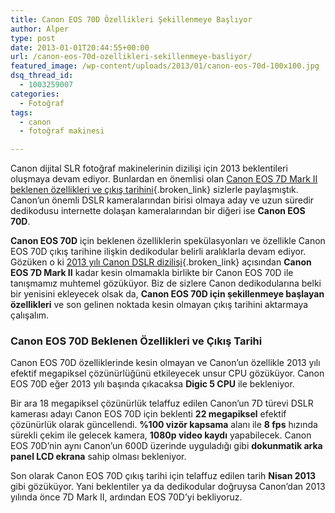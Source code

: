 ```yaml
---
title: Canon EOS 70D Özellikleri Şekillenmeye Başlıyor
author: Alper
type: post
date: 2013-01-01T20:44:55+00:00
url: /canon-eos-70d-ozellikleri-sekillenmeye-basliyor/
featured_image: /wp-content/uploads/2013/01/canon-eos-70d-100x100.jpg
dsq_thread_id:
  - 1003259007
categories:
  - Fotoğraf
tags:
  - canon
  - fotoğraf makinesi

---
```

Canon dijital SLR fotoğraf makinelerinin dizilişi için 2013 beklentileri oluşmaya devam ediyor. Bunlardan en önemlisi olan [Canon EOS 7D Mark II beklenen özellikleri ve çıkış tarihini][1]{.broken_link} sizlerle paylaşmıştık. Canon&#8217;un önemli DSLR kameralarından birisi olmaya aday ve uzun süredir dedikodusu internette dolaşan kameralarından bir diğeri ise **Canon EOS 70D**.

**Canon EOS 70D** için beklenen özelliklerin spekülasyonları ve özellikle Canon EOS 70D çıkış tarihine ilişkin dedikodular belirli aralıklarla devam ediyor. Gözüken o ki [2013 yılı Canon DSLR dizilişi][2]{.broken_link} açısından **Canon EOS 7D Mark II** kadar kesin olmamakla birlikte bir Canon EOS 70D ile tanışmamız muhtemel gözüküyor. Biz de sizlere Canon dedikodularına belki bir yenisini ekleyecek olsak da, **Canon EOS 70D için şekillenmeye başlayan özellikleri** ve son gelinen noktada kesin olmayan çıkış tarihini aktarmaya çalışalım.

### Canon EOS 70D Beklenen Özellikleri ve Çıkış Tarihi

Canon EOS 70D özelliklerinde kesin olmayan ve Canon&#8217;un özellikle 2013 yılı efektif megapiksel çözünürlüğünü etkileyecek unsur CPU gözüküyor. Canon EOS 70D eğer 2013 yılı başında çıkacaksa **Digic 5 CPU** ile bekleniyor.

Bir ara 18 megapiksel çözünürlük telaffuz edilen Canon&#8217;un 7D türevi DSLR kamerası adayı Canon EOS 70D için beklenti **22 megapiksel** efektif çözünürlük olarak güncellendi. **%100 vizör kapsama** alanı ile **8 fps** hızında sürekli çekim ile gelecek kamera, **1080p video kaydı** yapabilecek. Canon EOS 70D&#8217;nin aynı Canon&#8217;un 600D üzerinde uyguladığı gibi **dokunmatik arka panel LCD ekrana** sahip olması bekleniyor.

Son olarak Canon EOS 70D çıkış tarihi için telaffuz edilen tarih **Nisan 2013** gibi gözüküyor. Yani beklentiler ya da dedikodular doğruysa Canon&#8217;dan 2013 yılında önce 7D Mark II, ardından EOS 70D&#8217;yi bekliyoruz.

 [1]: https://www.murekkep.org/canon-eos-7d-mark-ii-beklenen-ozellikleri-ve-cikis-tarihi-10245 "canon eos 7d mark 2 özellikleri ve çıkış tarihi"
 [2]: https://www.murekkep.org/2013-yilinda-canon-70d-7d-mark-ii-eos-m2-ve-1dsx-ile-tanisabiliriz-10304